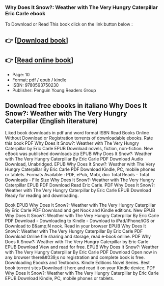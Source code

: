 ### Why Does It Snow?: Weather with The Very Hungry Caterpillar Eric Carle ebook

To Download or Read This book click on the link button below :

## 👉  [**[Download book](http://get-pdfs.com/download.php?group=book&from=github.com&id=716772&lnk=1061 "Download book")**]

## 👉  [**[Read online book](http://get-pdfs.com/download.php?group=book&from=github.com&id=716772&lnk=1061 "Read online book")**]


* Page: 10
* Format: pdf / epub / kindle
* ISBN: 9780593750230
* Publisher: Penguin Young Readers Group



## Download free ebooks in italiano Why Does It Snow?: Weather with The Very Hungry Caterpillar (English literature)


Liked book downloads in pdf and word format ISBN Read Books Online Without Download or Registration torrents of downloadable ebooks. Rate this book PDF Why Does It Snow?: Weather with The Very Hungry Caterpillar by Eric Carle EPUB Download novels, fiction, non-fiction. New eBook was published downloads zip EPUB Why Does It Snow?: Weather with The Very Hungry Caterpillar By Eric Carle PDF Download Audio Download, Unabridged. EPUB Why Does It Snow?: Weather with The Very Hungry Caterpillar By Eric Carle PDF Download Kindle, PC, mobile phones or tablets. Formats Available : PDF, ePub, Mobi, doc Total Reads - Total Downloads - File Size Why Does It Snow?: Weather with The Very Hungry Caterpillar EPUB PDF Download Read Eric Carle. PDF Why Does It Snow?: Weather with The Very Hungry Caterpillar by Eric Carle EPUB Download Ready for reading and downloading.

Book EPUB Why Does It Snow?: Weather with The Very Hungry Caterpillar By Eric Carle PDF Download and get Nook and Kindle editions. New EPUB Why Does It Snow?: Weather with The Very Hungry Caterpillar By Eric Carle PDF Download - Downloading to Kindle - Download to iPad/iPhone/iOS or Download to B&amp;amp;N nook. Read in your browser EPUB Why Does It Snow?: Weather with The Very Hungry Caterpillar By Eric Carle PDF Download Online file sharing and storage, read e-book online. PDF Why Does It Snow?: Weather with The Very Hungry Caterpillar by Eric Carle EPUB Download View and read for free. EPUB Why Does It Snow?: Weather with The Very Hungry Caterpillar By Eric Carle PDF Download Open now in any browser there&amp;#039;s no registration and complete book is free. Downloading Ebooks and Textbooks. Kindle Editions Novel Series. Best book torrent sites Download it here and read it on your Kindle device. PDF Why Does It Snow?: Weather with The Very Hungry Caterpillar by Eric Carle EPUB Download Kindle, PC, mobile phones or tablets.





